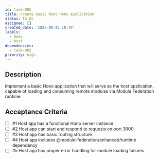 ```yaml
---
id: task-005
title: Create basic host Hono application
status: To Do
assignee: []
created_date: '2025-08-25 18:40'
labels:
  - hono
  - host
dependencies:
  - task-002
priority: high
---
```


## Description

Implement a basic Hono application that will serve as the host application, capable of loading and consuming remote modules via Module Federation runtime

## Acceptance Criteria
<!-- AC:BEGIN -->
- [ ] #1 Host app has a functional Hono server instance
- [ ] #2 Host app can start and respond to requests on port 3000
- [ ] #3 Host app has basic routing structure
- [ ] #4 Host app includes @module-federation/enhanced/runtime dependency
- [ ] #5 Host app has proper error handling for module loading failures
<!-- AC:END -->

